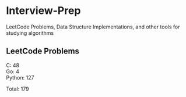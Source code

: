 # Interview-Prep
LeetCode Problems, Data Structure Implementations, and other tools for studying algorithms

## LeetCode Problems
C:      48<br/>
Go:     4<br/>
Python: 127<br/>

Total:  179
